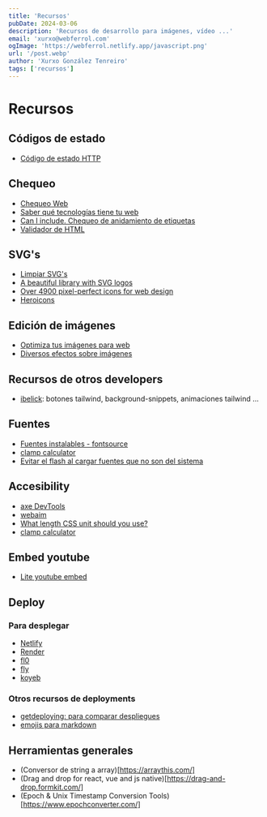 ```yaml
---
title: 'Recursos'
pubDate: 2024-03-06
description: 'Recursos de desarrollo para imágenes, vídeo ...'
email: 'xurxo@webferrol.com'
ogImage: 'https://webferrol.netlify.app/javascript.png'
url: '/post.webp'
author: 'Xurxo González Tenreiro'
tags: ['recursos']
---
```


# Recursos

## Códigos de estado

- [Código de estado HTTP](https://es.wikipedia.org/wiki/Anexo:C%C3%B3digos_de_estado_HTTP)

## Chequeo

- [Chequeo Web](https://web-check.xyz/)
- [Saber qué tecnologías tiene tu web](https://www.wappalyzer.com/)
- [Can I include. Chequeo de anidamiento de etiquetas](https://caninclude.glitch.me/)
- [Validador de HTML](https://validator.w3.org)

## SVG's

- [Limpiar SVG's](https://jakearchibald.github.io/svgomg/)
- [A beautiful library with SVG logos](https://svgl.vercel.app/)
- [Over 4900 pixel-perfect icons for web design](https://tabler.io/icons)
- [Heroicons](https://heroicons.com/outline)

## Edición de imágenes

- [Optimiza tus imágenes para web](https://squoosh.app/)
- [Diversos efectos sobre imágenes](https://shots.so/)

## Recursos de otros developers

- [ibelick](https://www.ibelick.com/): botones tailwind, background-snippets, animaciones tailwind ...

## Fuentes

- [Fuentes instalables - fontsource](https://fontsource.org/)
- [clamp calculator](https://utopia.fyi/type/calculator/)
- [Evitar el flash al cargar fuentes que no son del sistema](https://meowni.ca/font-style-matcher/)

## Accesibility

- [axe DevTools](https://www.deque.com/axe/)
- [webaim](https://wave.webaim.org/standalone)
- [What length CSS unit should you use?](https://whatunit.com/)
- [clamp calculator](https://utopia.fyi/type/calculator/)

## Embed youtube

- [Lite youtube embed](https://github.com/paulirish/lite-youtube-embed?tab=readme-ov-file)

## Deploy
### Para desplegar

- [Netlify](https://www.netlify.com/)
- [Render](https://render.com/)
- [fl0](https://www.fl0.com/)
- [fly](https://fly.io/)
- [koyeb](https://www.koyeb.com/)
### Otros recursos de deployments

- [getdeploying: para comparar despliegues](https://getdeploying.com/)
- [emojis para markdown](https://gist.github.com/rxaviers/7360908)

## Herramientas generales

- (Conversor de string a array)[https://arraythis.com/]
- (Drag and drop for react, vue and js native)[https://drag-and-drop.formkit.com/]
- (Epoch & Unix Timestamp Conversion Tools)[https://www.epochconverter.com/]